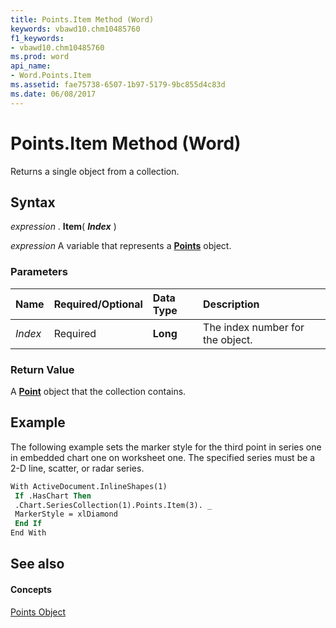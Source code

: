 ```yaml
---
title: Points.Item Method (Word)
keywords: vbawd10.chm10485760
f1_keywords:
- vbawd10.chm10485760
ms.prod: word
api_name:
- Word.Points.Item
ms.assetid: fae75738-6507-1b97-5179-9bc855d4c83d
ms.date: 06/08/2017
---
```



# Points.Item Method (Word)

Returns a single object from a collection.


## Syntax

 _expression_ . **Item**( **_Index_** )

 _expression_ A variable that represents a **[Points](Word.Points.md)** object.


### Parameters



|**Name**|**Required/Optional**|**Data Type**|**Description**|
|:-----|:-----|:-----|:-----|
| _Index_|Required| **Long**|The index number for the object.|

### Return Value

A  **[Point](Word.Point.md)** object that the collection contains.


## Example

The following example sets the marker style for the third point in series one in embedded chart one on worksheet one. The specified series must be a 2-D line, scatter, or radar series.


```vb
With ActiveDocument.InlineShapes(1) 
 If .HasChart Then 
 .Chart.SeriesCollection(1).Points.Item(3). _ 
 MarkerStyle = xlDiamond 
 End If 
End With 

```


## See also


#### Concepts


[Points Object](Word.Points.md)

